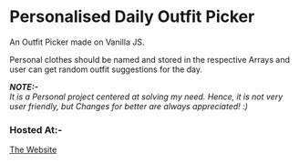 # Personalised Daily Outfit Picker
An Outfit Picker made on Vanilla JS.

Personal clothes should be named and stored in the respective Arrays and user can get random outfit suggestions for the day.

**_NOTE:-_**
<br>
_It is a Personal project centered at solving my need. Hence, it is not very user friendly, but Changes for better are always appreciated! :)_

### Hosted At:-
[The Website](https://www.moulikchaturvedi.me/outfit-picker)
